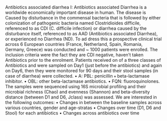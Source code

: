Antibiotics associated diarrhea I:
Antibiotics associated Diarrhea is a worldwide economically important disease in human. The disease is Caused by disturbance in the commensal bacteria that is followed by either colonization of pathogenic bacteria named Clostridioides difficile, referenced to as CDI (C. difficile infection) or diarrhea caused by the disturbance itself, referenced to as AAD (Antibiotics associated Diarrhea), or experienced no Diarrhea (ND).
To ad dress this a prospective clinical trial across 6 European countries (France, Netherland, Spain, Romania, Germany, Greece) was conducted and ~ 1000 patients were enrolled. The inclusion criteria were the fact they are CDI negative, haven’t taken Antibiotics prior to the enrolment. Patients received on of a three classes of Antibiotics and were sampled on Day1 (just before the antibiotics) and again on Day6, then they were monitored for 90 days and their stool samples (in case of diarrhea) were collected. 
•	A: PBL: penicillin + beta-lactamase inhibitor. 
•	OBL: other beta-lactamase antibiotics. 
•	FQN: fluoroquinolones. 
The samples were sequenced using 16S microbial profiling and their microbial richness (Chao) and evenness (Shannon) and beta-diversity distance (between D1 and D6, Jclass) was assessed.
We are interested in the following outcomes:
•	Changes in between the baseline samples across various countries, gender and age-stratas
•	Changes over time (D1, D6 and Stool) for each antibiotics
•	Changes across antibiotics over time

